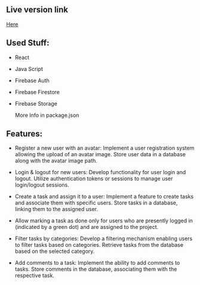 
## Live version link
[Here](https://managementsite-c1e80.web.app)

## Used Stuff: 
- React
- Java Script
- Firebase Auth
- Firebase Firestore
- Firebase Storage

  More Info in package.json

## Features: 

- Register a new user with an avatar:
        Implement a user registration system allowing the upload of an avatar image.
        Store user data in a database along with the avatar image path.

- Login & logout for new users:
        Develop functionality for user login and logout.
        Utilize authentication tokens or sessions to manage user login/logout sessions.

- Create a task and assign it to a user:
        Implement a feature to create tasks and associate them with specific users.
        Store tasks in a database, linking them to the assigned user.

- Allow marking a task as done only for users who are presently logged in (indicated by a green dot) and are assigned to the project.

- Filter tasks by categories:
        Develop a filtering mechanism enabling users to filter tasks based on categories.
        Retrieve tasks from the database based on the selected category.

- Add comments to a task:
        Implement the ability to add comments to tasks.
        Store comments in the database, associating them with the respective task.
